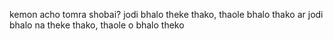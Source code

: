 
kemon acho tomra shobai?
jodi bhalo theke thako, thaole bhalo thako 
ar jodi bhalo na theke thako, thaole o bhalo theko
